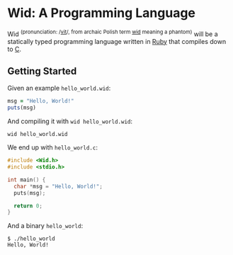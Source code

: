 # Wid: A Programming Language

Wid <sup>(pronunciation: /[vit](https://en.wikipedia.org/wiki/Help:IPA/Polish)/, from archaic Polish term [wid](https://en.wiktionary.org/wiki/wid#Noun) meaning a phantom)</sup> will be a statically typed programming language written in [Ruby](https://en.wikipedia.org/wiki/Ruby_(programming_language)) that compiles down to [C](https://en.wikipedia.org/wiki/C_(programming_language)).

## Getting Started

Given an example `hello_world.wid`:

```ruby
msg = "Hello, World!"
puts(msg)
```

And compiling it with `wid hello_world.wid`:

```
wid hello_world.wid
```

We end up with `hello_world.c`:

```c
#include <Wid.h>
#include <stdio.h>

int main() {
  char *msg = "Hello, World!";
  puts(msg);

  return 0;
}
```

And a binary `hello_world`:

```
$ ./hello_world
Hello, World!
```
